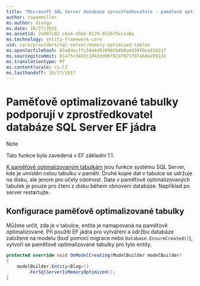 ```yaml
---
title: "Microsoft SQL Server databáze zprostředkovatele - paměťově optimalizované tabulky - EF jádra"
author: rowanmiller
ms.author: divega
ms.date: 10/27/2016
ms.assetid: 2e007c82-c6e4-45bb-8129-851b79ec1a0a
ms.technology: entity-framework-core
uid: core/providers/sql-server/memory-optimized-tables
ms.openlocfilehash: 83a0decffc5946d036903b8b8add59f0ea31b21f
ms.sourcegitcommit: 01a75cd483c1943ddd6f82af971f07abde20912e
ms.translationtype: MT
ms.contentlocale: cs-CZ
ms.lasthandoff: 10/27/2017
---
```

# <a name="memory-optimized-tables-support-in-sql-server-ef-core-database-provider"></a>Paměťově optimalizované tabulky podporují v zprostředkovatel databáze SQL Server EF jádra

> [!NOTE]  
>
> Tato funkce byla zavedená v EF základní 1.1.

[K paměťově optimalizovaným tabulkám](https://docs.microsoft.com/sql/relational-databases/in-memory-oltp/memory-optimized-tables) jsou funkce systému SQL Server, kde je umístěn celou tabulku v paměti. Druhé kopie dat v tabulce se udržuje na disku, ale jenom pro účely odolnost. Data v paměťově optimalizovaných tabulek je pouze pro čtení z disku během obnovení databáze. Například po server restartujte.

## <a name="configuring-a-memory-optimized-table"></a>Konfigurace paměťově optimalizované tabulky

Můžete určit, zda je v tabulce, entita je namapovaná na paměťově optimalizované. Při použití EF jádra pro vytváření a údržbu databáze založené na modelu (buď pomocí migrace nebo `Database.EnsureCreated()`), vytvoří se paměťově optimalizované tabulky pro tyto entity.

``` csharp
protected override void OnModelCreating(ModelBuilder modelBuilder)
{
    modelBuilder.Entity<Blog>()
        .ForSqlServerIsMemoryOptimized();
}
```
